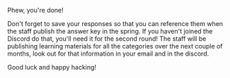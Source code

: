 Phew, you're done!

Don't forget to save your responses so that you can reference them when the staff publish the answer key in the spring. If you haven't joined the Discord do that, you'll need it for the second round! The staff will be publishing learning materials for all the categories over the next couple of months, look out for that information in your email and in the discord.

Good luck and happy hacking!